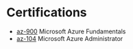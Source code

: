 # Certifications

- [az-900](https://docs.microsoft.com/en-us/learn/certifications/exams/az-900) Microsoft Azure Fundamentals
- [az-104](https://docs.microsoft.com/en-us/learn/certifications/exams/az-104) Microsoft Azure Administrator
